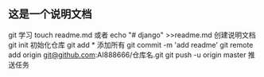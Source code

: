 ## 这是一个说明文档


git 学习
touch readme.md 或者 echo "# django" >>readme.md 创建说明文档
git init 初始化仓库
git add * 添加所有
git commit -m 'add readme' 
git remote add origin git@github.com:AI888666/仓库名.git
git push -u origin master 推送任务
